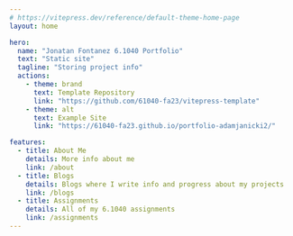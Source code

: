 ```yaml
---
# https://vitepress.dev/reference/default-theme-home-page
layout: home

hero:
  name: "Jonatan Fontanez 6.1040 Portfolio"
  text: "Static site"
  tagline: "Storing project info"
  actions:
    - theme: brand
      text: Template Repository
      link: "https://github.com/61040-fa23/vitepress-template"
    - theme: alt
      text: Example Site
      link: "https://61040-fa23.github.io/portfolio-adamjanicki2/"

features:
  - title: About Me
    details: More info about me
    link: /about
  - title: Blogs
    details: Blogs where I write info and progress about my projects
    link: /blogs
  - title: Assignments
    details: All of my 6.1040 assignments
    link: /assignments
---
```

